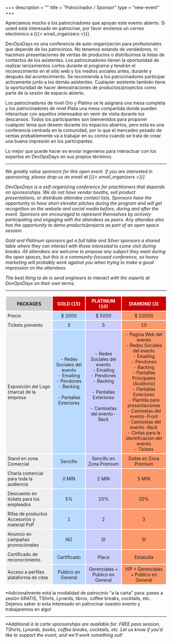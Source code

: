 +++
description = ""
title = "Patrocinador / Sponsor"
type = "new-event"
+++
<style type="text/css">
.tg  {border-collapse:collapse;border-spacing:0;border:none;}
.tg td{font-size:14px;padding:5px 5px;border-style:solid;border-width:2px;border-color:#ffffff;overflow:hidden;word-break:normal;}
.tg th{font-size:14px;font-weight:normal;padding:5px 5px;border-style:solid;border-color:#ffffff;border-width:2px;overflow:hidden;word-break:normal;}
.tg .tg-y49x{background-color:#cb0000;color:#ffffff;vertical-align:top;text-align:center;vertical-align:middle}
.tg .tg-b44r{background-color:#cbcefb;vertical-align:top;text-align:center;vertical-align:middle}
.tg .tg-yzt1{background-color:#efefef;vertical-align:top;vertical-align:middle}
.tg .tg-mmvm{font-weight:bold;background-color:#cb0000;color:#ffffff;text-align:center;vertical-align:top;vertical-align:middle}
.tg .tg-n100{background-color:#CCFFE5;vertical-align:top;text-align:center;vertical-align:middle}
.tg .tg-i9b1{background-color:#fe996b;vertical-align:top;text-align:center;vertical-align:middle}
.tg .tg-mtwr{background-color:#bbdaff;vertical-align:top;text-align:center;vertical-align:middle}
.tg .tg-c7c7{font-weight:bold;background-color:#cfcfcf;text-align:center;vertical-align:middle}
.tg .tg-h7od{background-color:#cb0000;color:#ffffff;text-align:center;vertical-align:middle}
.tg .tg-yw4l{vertical-align:top;text-align:center}
.tg .tg-93t1{background-color:#68cbd0;vertical-align:top;text-align:center}
.tg .sold-out {text-decoration: line-through; color: #ccc; }
</style>

<p>Apreciamos mucho a los patrocinadores que apoyan este evento abierto. Si usted está interesado en patrocinar, por favor envíenos un correo electrónico a [{{< email_organizers >}}].</p>

DevOpsDays es una conferencia de auto-organización para profesionales que depende de los patrocinios. No tenemos estands de vendedores, ni hacemos presentaciones de ventas de productos o distribuimos la listas de contactos de los asistentes. Los patrocinadores tienen la oportunidad de realizar lanzamientos cortos durante el programa y tendrán el reconocimiento en el sitio web y los medios sociales antes, durante y después del acontecimiento. Se recomienda a los patrocinadores participar activamente junto a los demás asistentes. Cualquier asistente también tiene la oportunidad de hacer demostraciones de productos/proyectos como parte de la sesión de espacio abierto.

Los patrocinadores de nivel Oro y Platino se le asignará una mesa completa y los  patrocinadores de nivel Plata una mesa compartida donde pueden interactuar con aquellos interesados en venir de visita durante los descansos. Todos los participantes son bienvenidos para proponer cualquier tema que deseen durante los espacios abiertos, pero esta es una conferencia centrada en la comunidad, por lo que el mercadeo pesado de ventas probablemente va a trabajar en su contra cuando se trata de crear una buena impresión en los participantes.

Lo mejor que puede hacer es enviar ingenieros para interactuar con los expertos en DevOpsDays en sus propios términos.

<hr>

<p><i>We greatly value sponsors for this open event.  If you are interested in sponsoring, please drop us an email at [{{< email_organizers >}}].</i></p>

<i>DevOpsDays is a self-organizing conference for practitioners that depends on sponsorships. We do not have vendor booths, sell product presentations, or distribute attendee contact lists. Sponsors have the opportunity to have short elevator pitches during the program and will get recognition on the website and social media before, during and after the event. Sponsors are encouraged to represent themselves by actively participating and engaging with the attendees as peers. Any attendee also has the opportunity to demo products/projects as part of an open space session.

Gold and Platinum sponsors get a full table and Silver sponsors a shared table where they can interact with those interested to come visit during breaks. All attendees are welcome to propose any subject they want during the open spaces, but this is a community-focused conference, so heavy marketing will probably work against you when trying to make a good impression on the attendees.

The best thing to do is send engineers to interact with the experts at DevOpsDays on their own terms.</i>
<br>
<hr/>
<table class="tg">
  <tr>
    <th class="tg-c7c7" rowspan="1">PACKAGES</th>
<!--<th class="tg-mmvm">SILVER</th>-->
    <th class="tg-mmvm">GOLD (15)</th>
    <th class="tg-mmvm">PLATINUM (10)<br></th>
    <th class="tg-mmvm">DIAMOND (3)<br></th>
  </tr>
  <tr>
    <td class="tg-yzt1">Precio</td>
<!--<td class="tg-n100">$ 1800</td>-->
    <td class="tg-mtwr">$ 3000</td>
    <td class="tg-b44r">$ 5000</td>
    <td class="tg-i9b1">$ 10000</td>
  </tr>
  <tr>
    <td class="tg-yzt1">Tickets p/evento </td>
<!--<td class="tg-n100">5</td>-->
    <td class="tg-mtwr">3</td>
    <td class="tg-b44r">5</td>
    <td class="tg-i9b1">10</td>
  </tr>
  <tr>
    <td class="tg-yzt1">Exposición del Logo (marca) de la empresa</td>
<!--<td class="tg-n100">X</td>-->
    <td class="tg-mtwr">- Redes Sociales del evento<br>
                        - Emailing<br>
                        - Pendones<br>
                        - Backing<br><br>
                        - Pantallas Exteriores<br><br><br><br><br>
    <td class="tg-b44r">- Redes Sociales del evento<br>
                        - Emailing<br>
                        - Pendones<br>
                        - Backing<br><br>
                        - Pantallas Exteriores<br><br>
                        - Camisetas del evento-Back<br><br><br>
     <td class="tg-i9b1">- Pagina Web del evento<br>
                        - Redes Sociales del evento<br>
                        - Emailing<br>
                        - Pendones<br>
                        - Backing<br>
                        - Pantallas Principales (Auditorio)<br>
                        - Pantallas Exteriores<br>
                        - Plantilla para presentaciones<br>
                        - Camisetas del evento-Front<br>
                        - Camisetas del evento-Back<br>
                        - Cintas para la identificación del evento<br>
                        - Tickets<br></td>
  </tr>
  <tr>
    <td class="tg-yzt1">Stand en zona Comercial</td>
<!--<td class="tg-yw4l"></td>-->
    <td class="tg-mtwr">Sencillo</td>
    <td class="tg-b44r">Sencillo en Zona Premium</td>
    <td class="tg-i9b1">Doble en Zona Premium</td>
  </tr>
  <tr>
    <td class="tg-yzt1">Charla comercial para toda la audiencia</td>
<!--<td class="tg-yw4l"></td>-->
    <td class="tg-mtwr">0 MIN</td>
    <td class="tg-b44r">2 MIN</td>
    <td class="tg-i9b1">5 MIN</td>
  </tr>
  <tr>
    <td class="tg-yzt1">Descuento en tickets para  los empleados</td>
<!--<td class="tg-n100">small</td>-->
    <td class="tg-mtwr">5%</td>
    <td class="tg-b44r">10%</td>
    <td class="tg-i9b1">20%</td>
  </tr>
  <tr>
    <td class="tg-yzt1">Rifas de productos Accesorios y material PoP</td>
<!--<td class="tg-yw4l"></td>-->
    <td class="tg-mtwr">1</td>
    <td class="tg-b44r">2</td>
    <td class="tg-i9b1">3</td>
  </tr>
  <tr>
      <td class="tg-yzt1">Anuncio en campañas promocionales</td>
  <!--<td class="tg-yw4l"></td>-->
      <td class="tg-mtwr">NO</td>
      <td class="tg-b44r">SI</td>
      <td class="tg-i9b1">SI</td>
  </tr>
  <tr>
      <td class="tg-yzt1">Certificado de reconocimiento</td>
  <!--<td class="tg-yw4l"></td>-->
      <td class="tg-mtwr">Certificado</td>
      <td class="tg-b44r">Placa</td>
      <td class="tg-i9b1">Estatuilla</td>
  </tr>
  <tr>
      <td class="tg-yzt1">Acceso a perfiles plataforma de citas</td>
  <!--<td class="tg-yw4l"></td>-->
      <td class="tg-mtwr">Publico en General</td>
      <td class="tg-b44r">Gerenciales + Publico en General</td>
      <td class="tg-i9b1">VIP + Gerenciales + Publico en General</td>
  </tr> 
  <!--<tr>
      <td class="tg-yzt1">Logo on event website and conference room</td>
      <td class="tg-n100">X</td>
      <td class="tg-mtwr">X</td>
      <td class="tg-b44r">X</td>
      <td class="tg-i9b1">X</td>
  </tr>
  <tr>
      <td class="tg-yzt1">Logo on shared slide, rotating during breaks</td>
      <td class="tg-n100">small</td>
      <td class="tg-mtwr">medium</td>
      <td class="tg-yw4l"></td>
      <td class="tg-yw4l"></td>
  </tr>
  <tr>
    <td class="tg-yzt1">Logo on its own slide or promo video, rotating during breaks</td>
    <td class="tg-yw4l"></td>
    <td class="tg-yw4l"></td>
    <td class="tg-b44r">X</td>
    <td class="tg-i9b1">X</td>
  </tr>
  <tr>
    <td class="tg-yzt1">Logo on the badge</td>
    <td class="tg-yw4l"></td>
    <td class="tg-yw4l"></td>
    <td class="tg-yw4l"></td>
    <td class="tg-i9b1">X</td>
  </tr>
  <tr>
    <td class="tg-yzt1">Promotion on event's social networks</td>
    <td class="tg-n100">X</td>
    <td class="tg-mtwr">X</td>
    <td class="tg-b44r">X</td>
    <td class="tg-i9b1">X</td>
  </tr>
  <tr>
    <td class="tg-yzt1">Possibility to provide prize to most active person in social<br>networks of the conference</td>
    <td class="tg-n100">X</td>
    <td class="tg-mtwr">X</td>
    <td class="tg-b44r">X</td>
    <td class="tg-i9b1">X</td>
  </tr>
  <tr>
    <td class="tg-yzt1">Logo on all email communication</td>
    <td class="tg-yw4l"></td>
    <td class="tg-yw4l"></td>
    <td class="tg-b44r">medium</td>
    <td class="tg-i9b1">large</td>
  </tr>
  <tr>
    <td class="tg-yzt1">Logo on the presentation slides of the opening and closing event</td>
    <td class="tg-yw4l"></td>
    <td class="tg-yw4l"></td>
    <td class="tg-yw4l"></td>
    <td class="tg-i9b1">X</td>
  </tr>
  <tr>
    <td class="tg-yzt1">Sponsor's roll-up in the registration</td>
    <td class="tg-yw4l"></td>
    <td class="tg-yw4l"></td>
    <td class="tg-b44r">1</td>
    <td class="tg-i9b1">2</td>
  </tr>
  <tr>
    <td class="tg-yzt1">Access to Dinner with speakers (if it happens)</td>
    <td class="tg-yw4l"></td>
    <td class="tg-yw4l"></td>
    <td class="tg-b44r">X</td>
    <td class="tg-i9b1">X</td>
  </tr>
  <tr>
    <td class="tg-yzt1">Other opportunities available upon request</td>
    <td class="tg-yw4l"></td>
    <td class="tg-mtwr">X</td>
    <td class="tg-b44r">X</td>
    <td class="tg-i9b1">X</td>
  </tr>--> 

</table>

*Adicionalmente está la modalidad de patrocinio "a la carta" para: pases a sesión GRATIS, TShirts, Lynards, libros, coffee breaks, cocktails, etc. Dejenos saber si esta interesado en patrocinar nuestro evento y trabajaremos en algo!
<hr>
<i>*Additional à la carte sponsorships are available for: FREE pass
session, TShirts, Lynards, books, coffee breaks, cocktails, etc. Let us know if you’d like
to support the event, and we’ll work something out!
<i>
